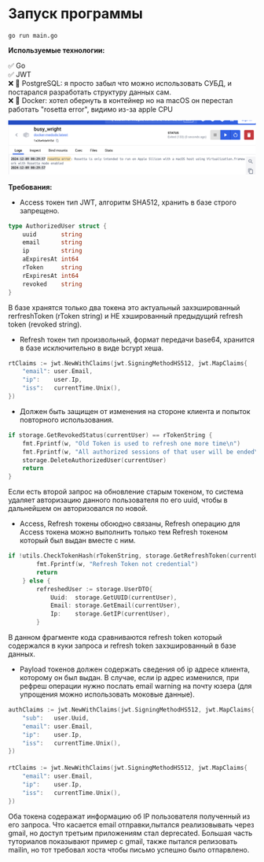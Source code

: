 # Запуск программы

```shell
go run main.go
```

**Используемые технологии:**

✅ Go <br />
✅ JWT<br />
❌ 🐘 PostgreSQL: я просто забыл что можно использовать СУБД, и постарался разработать структуру данных сам. <br />
❌ 🐳 Docker: хотел обернуть в контейнер но на macOS он перестал работать "rosetta error", видимо из-за apple CPU <br />

![docker error](img/image.png "Docker error")

**Требования:**

- Access токен тип JWT, алгоритм SHA512, хранить в базе строго запрещено.

```go
type AuthorizedUser struct {
    uuid       string
    email      string
    ip         string
    aExpiresAt int64
    rToken     string
    rExpiresAt int64
    revoked    string
}
```

В базе хранятся только два токена это актуальный захэшированный rerfreshToken (rToken string) и НЕ хэшированный предыдущий refresh token (revoked string).

- Refresh токен тип произвольный, формат передачи base64, хранится в базе исключительно в виде bcrypt хеша.

```go
rtClaims := jwt.NewWithClaims(jwt.SigningMethodHS512, jwt.MapClaims{
    "email": user.Email,
    "ip":    user.Ip,
    "iss":   currentTime.Unix(),
})
```

- Должен быть защищен от изменения на стороне клиента и попыток повторного использования.

```go
if storage.GetRevokedStatus(currentUser) == rTokenString {
    fmt.Fprintf(w, "Old Token is used to refresh one more time\n")
    fmt.Fprintf(w, "All authorized sessions of that user will be ended\n")
    storage.DeleteAuthorizedUser(currentUser)
    return
}
```

Если есть второй запрос на обновление старым токеном, то система удаляет авторизацию данного пользователя по его uuid, чтобы в дальнейшем он авторизовался по новой.

- Access, Refresh токены обоюдно связаны, Refresh операцию для Access токена можно выполнить только тем Refresh токеном который был выдан вместе с ним.

```go
if !utils.CheckTokenHash(rTokenString, storage.GetRefreshToken(currentUser)) {
        fmt.Fprintf(w, "Refresh Token not credential")
        return
    } else {
        refreshedUser := storage.UserDTO{
            Uuid:  storage.GetUUID(currentUser),
            Email: storage.GetEmail(currentUser),
            Ip:    storage.GetIP(currentUser),   
        }
```

В данном фрагменте кода сравниваются refresh token который содержался в куки запроса и refresh token захэшированный в базе данных.

- Payload токенов должен содержать сведения об ip адресе клиента, которому он был выдан. В случае, если ip адрес изменился, при рефреш операции нужно послать email warning на почту юзера (для упрощения можно использовать моковые данные).

```go
authClaims := jwt.NewWithClaims(jwt.SigningMethodHS512, jwt.MapClaims{
    "sub":   user.Uuid,
    "email": user.Email,
    "ip":    user.Ip,
    "iss":   currentTime.Unix(),
})

rtClaims := jwt.NewWithClaims(jwt.SigningMethodHS512, jwt.MapClaims{
    "email": user.Email,
    "ip":    user.Ip,
    "iss":   currentTime.Unix(),
})
```

Оба токена содеражат информацию об IP пользователя полученный из его запроса. Что касается email отправки,пытался реализовывать через gmail, но доступ третьим приложениям стал deprecated. Большая часть туториалов показывают пример с gmail, также пытался релизовать mailin, но тот требовал хоста чтобы письмо успешно было отпарвлено.
